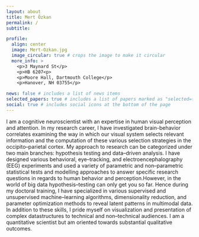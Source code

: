 ```yaml
---
layout: about
title: Mert Özkan
permalink: /
subtitle:

profile:
  align: center
  image: Mert-Ozkan.jpg
  image_circular: true # crops the image to make it circular
  more_info: >
    <p>3 Maynard St</p>
    <p>HB 6207<p>
    <p>Moore Hall, Dartmouth College</p>
    <p>Hanover, NH 03755</p>

news: false # includes a list of news items
selected_papers: true # includes a list of papers marked as "selected={true}"
social: true # includes social icons at the bottom of the page
---
```


I am a cognitive neuroscientist with an expertise in human visual perception and attention. In my research career, I have investigated brain-behavior correlates examining the way in which our visual system selects relevant information and the computation of these various selection strategies in the occipito–parietal cortex. My approach to research can be categorized under two main branches: hypothesis testing and data–driven analysis. I have designed various behavioral, eye–tracking, and electroencephalography (EEG) experiments and used a variety of parametric and non–parametric statistical tests and modelling approaches to answer specific research questions in regards to human behavior and perception.However, in the world of big data hypothesis–testing can only get you so far. Hence during my doctoral training, I have specialized in various supervised and unsupervised machine–learning algorithms, dimensionality reduction, and parameter optimization methods to reveal latent patterns in multimodal data. In addition to these skills, I pride myself on visualization and presentation of complex datastructures to technical and non–technical audiences. I am a quantitative scientist but am oriented towards substantial qualitative outcomes.
